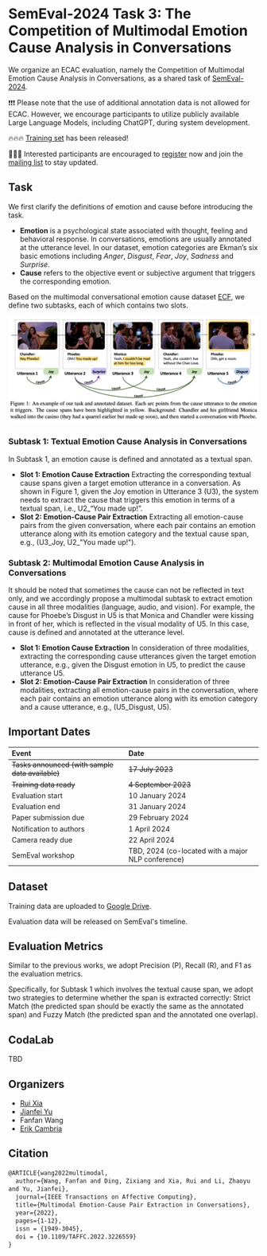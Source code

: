 # SemEval-2024 Task 3: The Competition of Multimodal Emotion Cause Analysis in Conversations

We organize an ECAC evaluation, namely the Competition of Multimodal Emotion Cause Analysis in Conversations, as a shared task of [SemEval-2024](https://semeval.github.io/SemEval2024/tasks).

❗️❗️❗️ Please note that the use of additional annotation data is not allowed for ECAC. However, we encourage participants to utilize publicly available Large Language Models, including ChatGPT, during system development.

🔥🔥🔥 [Training set](#Dataset) has been released!

🌟🌟🌟 Interested participants are encouraged to [register](https://forms.gle/ioFAFTbuMtoRM7yd6) now and join the [mailing list](https://groups.google.com/g/ecf_eca) to stay updated.

<!--- **Registration Form:** [](https://forms.gle/ioFAFTbuMtoRM7yd6)
**Mailing List:** [ecf_eca@groups.google.com](https://groups.google.com/g/ecf_eca)
**[TRIAL]** The sample data are uploaded to [Google Drive](https://drive.google.com/drive/folders/16jCk5o4dp0ew5ce-ewEEJ_v6bOPFJinC?usp=sharing). -->


## Task
We first clarify the definitions of emotion and cause before introducing the task. 
- **Emotion** is a psychological state associated with thought, feeling and behavioral response. In conversations, emotions are usually annotated at the utterance level. In our dataset, emotion categories are Ekman’s six basic emotions including *Anger*, *Disgust*, *Fear*, *Joy*, *Sadness* and *Surprise*. 
- **Cause** refers to the objective event or subjective argument that triggers the corresponding emotion.

Based on the multimodal conversational emotion cause dataset [ECF](https://github.com/NUSTM/MECPE), we define two subtasks, each of which contains two slots.

![example](https://github.com/NUSTM/SemEval-2024_ECAC/raw/main/example.png)

### Subtask 1: Textual Emotion Cause Analysis in Conversations
In Subtask 1, an emotion cause is defined and annotated as a textual span. 
- **Slot 1: Emotion Cause Extraction**  Extracting the corresponding textual cause spans given a target emotion utterance in a conversation. As shown in Figure 1, given the Joy emotion in Utterance 3 (U3), the system needs to extract the cause that triggers this emotion in terms of a textual span, i.e., U2\_“You made up!”.
- **Slot 2: Emotion-Cause Pair Extraction**  Extracting all emotion-cause pairs from the given conversation, where each pair contains an emotion utterance along with its emotion category and the textual cause span, e.g., (U3\_Joy, U2\_"You made up!").

### Subtask 2: Multimodal Emotion Cause Analysis in Conversations

It should be noted that sometimes the cause can not be reflected in text only, and we accordingly propose a multimodal subtask to extract emotion cause in all three modalities (language, audio, and vision). For example, the cause for Phoebe’s Disgust in U5 is that Monica and Chandler were kissing in front of her, which is reflected in the visual modality of U5. In this case, cause is defined and annotated at the utterance level.

- **Slot 1: Emotion Cause Extraction**  In consideration of three modalities, extracting the corresponding cause utterances given the target emotion utterance, e.g., given the Disgust emotion in U5, to predict the cause utterance U5.
- **Slot 2: Emotion-Cause Pair Extraction**  In consideration of three modalities, extracting all emotion-cause pairs in the conversation, where each pair contains an emotion utterance along with its emotion category and a cause utterance, e.g., (U5\_Disgust, U5).

## Important Dates

| Event | Date                                       |
| :-------------------------------------------- | :-------------------------------------------------- |
| ~~Tasks announced (with sample data available)~~ | ~~17 July 2023~~                                      |
| ~~Training data ready~~                          | ~~4 September 2023~~                                   |
| Evaluation start                             | 10 January 2024                                    |
| Evaluation end                               | 31 January 2024                                    |
| Paper submission due                         | 29 February 2024                                   |
| Notification to authors                      | 1 April 2024                                       |
| Camera ready due                             | 22 April 2024                                      |
| SemEval workshop                             | TBD, 2024 (co-located with a major NLP conference) |

## <span id="Dataset">Dataset</span>

Training data are uploaded to [Google Drive](https://drive.google.com/drive/folders/1TIRBiL8z4ZnoxtuKM8pnjtm2BxB5mS4Y?usp=sharing).

Evaluation data will be released on SemEval's timeline.

## Evaluation Metrics

Similar to the previous works, we adopt Precision (P), Recall (R), and F1 as the evaluation metrics. 

Specifically, for Subtask 1 which involves the textual cause span, we adopt two strategies to determine whether the span is extracted correctly: Strict Match (the predicted span should be exactly the same as the annotated span) and Fuzzy Match (the predicted span and the annotated one overlap).

## CodaLab

TBD

## Organizers
- [Rui Xia](http://www.nustm.cn/member/rxia/index.html)
- [Jianfei Yu](https://sites.google.com/site/jfyu1990/)
- Fanfan Wang
- [Erik Cambria](https://dr.ntu.edu.sg/cris/rp/rp00927)

## Citation
```
@ARTICLE{wang2022multimodal,
  author={Wang, Fanfan and Ding, Zixiang and Xia, Rui and Li, Zhaoyu and Yu, Jianfei},
  journal={IEEE Transactions on Affective Computing}, 
  title={Multimodal Emotion-Cause Pair Extraction in Conversations}, 
  year={2022},
  pages={1-12},
  issn = {1949-3045},
  doi = {10.1109/TAFFC.2022.3226559}
}
```

